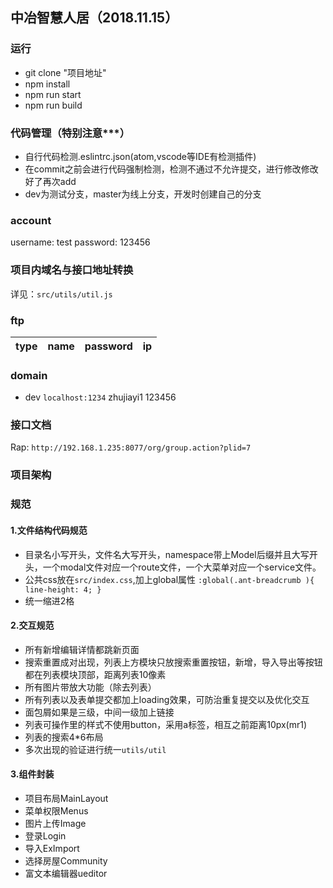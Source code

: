 ## 中冶智慧人居（2018.11.15）

### 运行
-  git clone "项目地址"
-  npm install
-  npm run start  
-  npm run build

### 代码管理（**************特别注意*****************）
-  自行代码检测.eslintrc.json(atom,vscode等IDE有检测插件)
-  在commit之前会进行代码强制检测，检测不通过不允许提交，进行修改修改好了再次add
-  dev为测试分支，master为线上分支，开发时创建自己的分支


### account
username: test
password: 123456


### 项目内域名与接口地址转换
详见：`src/utils/util.js`


### ftp
type|name|password|ip
---|---|---|---



### domain
* dev `localhost:1234` zhujiayi1 123456


### 接口文档
Rap: `http://192.168.1.235:8077/org/group.action?plid=7`


### 项目架构


### 规范
#### 1.文件结构代码规范
* 目录名小写开头，文件名大写开头，namespace带上Model后缀并且大写开头，一个modal文件对应一个route文件，一个大菜单对应一个service文件。
* 公共css放在`src/index.css`,加上global属性
`:global(.ant-breadcrumb ){
  	line-height: 4;
}`
* 统一缩进2格

#### 2.交互规范
* 所有新增编辑详情都跳新页面
* 搜索重置成对出现，列表上方模块只放搜索重置按钮，新增，导入导出等按钮都在列表模块顶部，距离列表10像素
* 所有图片带放大功能（除去列表）
* 所有列表以及表单提交都加上loading效果，可防治重复提交以及优化交互
* 面包屑如果是三级，中间一级加上链接
* 列表可操作里的样式不使用button，采用a标签，相互之前距离10px(mr1)
* 列表的搜索4*6布局
* 多次出现的验证进行统一`utils/util`

#### 3.组件封装
* 项目布局MainLayout
* 菜单权限Menus
* 图片上传Image
* 登录Login
* 导入ExImport
* 选择房屋Community
* 富文本编辑器ueditor






  

